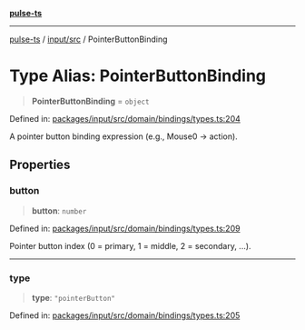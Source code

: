 [**pulse-ts**](../../../README.md)

***

[pulse-ts](../../../README.md) / [input/src](../README.md) / PointerButtonBinding

# Type Alias: PointerButtonBinding

> **PointerButtonBinding** = `object`

Defined in: [packages/input/src/domain/bindings/types.ts:204](https://github.com/jlehett/pulse-ts/blob/a2a18767041a6b69ca4c5f6131d2de266097750e/packages/input/src/domain/bindings/types.ts#L204)

A pointer button binding expression (e.g., Mouse0 → action).

## Properties

### button

> **button**: `number`

Defined in: [packages/input/src/domain/bindings/types.ts:209](https://github.com/jlehett/pulse-ts/blob/a2a18767041a6b69ca4c5f6131d2de266097750e/packages/input/src/domain/bindings/types.ts#L209)

Pointer button index (0 = primary, 1 = middle, 2 = secondary, ...).

***

### type

> **type**: `"pointerButton"`

Defined in: [packages/input/src/domain/bindings/types.ts:205](https://github.com/jlehett/pulse-ts/blob/a2a18767041a6b69ca4c5f6131d2de266097750e/packages/input/src/domain/bindings/types.ts#L205)
